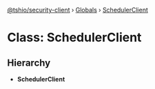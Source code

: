 [@tshio/security-client](../README.md) › [Globals](../globals.md) › [SchedulerClient](schedulerclient.md)

# Class: SchedulerClient

## Hierarchy

* **SchedulerClient**
